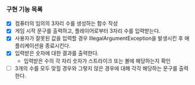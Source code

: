 ### 구현 기능 목록

 - [x] 컴퓨터의 임의의 3자리 수를 생성하는 함수 작성
 - [x] 게임 시작 문구를 출력하고, 플레이어로부터 3자리 수를 입력받는다.
 - [x] 사용자가 잘못된 값을 입력할 경우 IllegalArgumentException을 발생시킨 후 애플리케이션을 종료시킨다.
 - [x] 입력받은 숫자에 대한 결과를 출력한다.
   -  입력받은 수의 각 자리 숫자가 스트라이크 또는 볼에 해당하는지 확인
 - [ ] 3개의 수를 모두 맞힐 경우와 그렇지 않은 경우에 대해 각각 해당하는 문구를 출력한다.